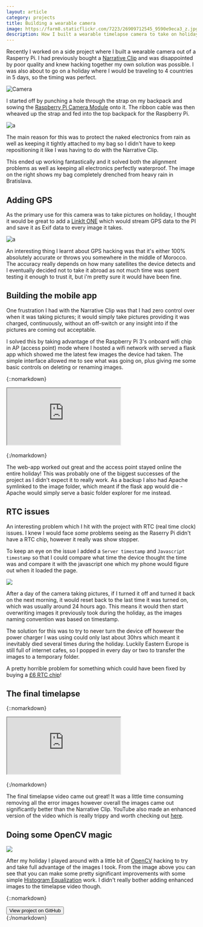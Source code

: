 ```yaml
---
layout: article
category: projects
title: Building a wearable camera
image: https://farm8.staticflickr.com/7223/26909712545_9590e9eca3_z.jpg
description: How I built a wearable timelapse camera to take on holiday
---
```

Recently I worked on a side project where I built a wearable camera out of a Rasperry Pi. I had previously bought a [Narrative Clip](http://getnarrative.com) and was disappointed by poor quality and knew hacking together my own solution was possible. I was also about to go on a holiday where I would be traveling to 4 countries in 5 days, so the timing was perfect.

![Camera](https://farm8.staticflickr.com/7223/26909712545_9590e9eca3_b.jpg)

I started off by punching a hole through the strap on my backpack and sowing the [Raspberry Pi Camera Module](https://www.raspberrypi.org/products/camera-module/) onto it. The ribbon cable was then wheaved up the strap and fed into the top backpack for the Raspberry Pi.

![a](https://farm8.staticflickr.com/7361/26738920480_b515477bbd_b.jpg)

The main reason for this was to protect the naked electronics from rain as well as keeping it tightly attached to my bag so I didn't have to keep repositioning it like I was having to do with the Narrative Clip.

This ended up working fantastically and it solved both the alignment problems as well as keeping all electronics perfectly waterproof. The image on the right shows my bag completely drenched from heavy rain in Bratislava.

## Adding GPS
As the primary use for this camera was to take pictures on holiday, I thought it would be great to add a [LinkIt ONE](www.seeedstudio.com/depot/LinkIt-ONE-p-2017.htm) which would stream GPS data to the PI and save it as Exif data to every image it takes.

![a](https://farm8.staticflickr.com/7639/26842324651_a32afb9c6b_b.jpg)

An interesting thing I learnt about GPS hacking was that it's either 100% absolutely accurate or throws you somewhere in the middle of Morocco. The accuracy really depends on how many satellites the device detects and I eventually decided not to take it abroad as not much time was spent testing it enough to trust it, but i'm pretty sure it would have been fine.

## Building the mobile app
One frustration I had with the Narrative Clip was that I had zero control over when it was taking pictures; it would simply take pictures providing it was charged, continuously, without an off-switch or any insight into if the pictures are coming out acceptable.

I solved this by taking advantage of the Raspberry Pi 3's onboard wifi chip in AP (access point) mode where I hosted a wifi network with served a flask app which showed me the latest few images the device had taken. The simple interface allowed me to see what was going on, plus giving me some basic controls on deleting or renaming images.

{::nomarkdown}
<div class="embed-responsive embed-responsive-16by9">
  <iframe class="embed-responsive-item" src="https://www.youtube.com/embed/HfgG5CLCRLc?autoplay=1&showinfo=0&controls=0&rel=0&enablejsapi=1"></iframe>
</div>
<br />
{:/nomarkdown}

The web-app worked out great and the access point stayed online the entire holiday! This was probably one of the biggest successes of the project as I didn't expect it to really work. As a backup I also had Apache symlinked to the image folder, which meant if the flask app would die - Apache would simply serve a basic folder explorer for me instead.

## RTC issues
An interesting problem which I hit with the project with RTC (real time clock) issues. I knew I would face *some* problems seeing as the Raserry Pi didn't have a RTC chip, however it really was show stopper.

To keep an eye on the issue I added a `Server timestamp` and `Javascript timestamp` so that I could compare what time the device thought the time was and compare it with the javascript one which my phone would figure out when it loaded the page.

![](https://farm8.staticflickr.com/7145/26909712615_a10772ebbe_b.jpg)

After a day of the camera taking pictures, if I turned it off and turned it back on the next morning, it would reset back to the last time it was turned on, which was usually around 24 hours ago. This means it would then start overwriting images it previously took during the holiday, as the images naming convention was based on timestamp.

The solution for this was to try to never turn the device off however the power charger I was using could only last about 30hrs which meant it inevitably died several times during the holiday. Luckily Eastern Europe is still full of internet cafes, so I popped in every day or two to transfer the images to a temporary folder.

A pretty horrible problem for something which could have been fixed by buying a [£6 RTC chip](https://www.amazon.co.uk/dp/B0183FYQE4)!

## The final timelapse
{::nomarkdown}
<div class="embed-responsive embed-responsive-16by9">
  <iframe class="embed-responsive-item" src="https://www.youtube.com/embed/7EdWATnhQqs?showinfo=0&controls=0&rel=0&enablejsapi=1"></iframe>
</div>
<br />
{:/nomarkdown}

The final timelapse video came out great! It was a little time consuming removing all the error images however overall the images came out significantly better than the Narrative Clip. YouTube also made an enhanced version of the video which is really trippy and worth checking out [here](https://www.youtube.com/watch?v=zZCLcSVmd8U).

## Doing some OpenCV magic
![](https://farm8.staticflickr.com/7699/26909712775_8a569e0383_b.jpg)

After my holiday I played around with a little bit of [OpenCV](http://opencv.org) hacking to try and take full advantage of the images I took. From the image above you can see that you can make some pretty significant improvements with some simple [Histogram Equalization](http://docs.opencv.org/3.1.0/d5/daf/tutorial_py_histogram_equalization.html#gsc.tab=0) work. I didn't really bother adding enhanced images to the timelapse video though.

{::nomarkdown}
<div class="text-center">
  <a href="https://github.com/Manoj-nathwani/raspberry-pi-timelapse-camera"><button type="button" class="btn btn-lg btn-default"><i class="fa fa-github fa-lg"></i> View project on GitHub</button></a>
</div>
{:/nomarkdown}
